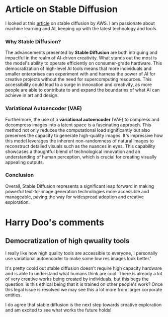 # Article on Stable Diffusion

I looked at this [article](https://aws.amazon.com/what-is/stable-diffusion/#:~:text=Stable%20Diffusion%20represents%20a%20notable,image%20editing%2C%20and%20video%20creation.) on stable diffusion by AWS. I am passionate about machine learning and AI, keeping up with the latest technology and tools.

### Why Stable Diffusion?

The advancements presented by **Stable Diffusion** are both intriguing and impactful in the realm of AI-driven creativity. What stands out the most is the model's ability to operate efficiently on consumer-grade hardware. This democratization of high-level AI tools means that more individuals and smaller enterprises can experiment with and harness the power of AI for creative projects without the need for supercomputing resources. This accessibility could lead to a surge in innovation and creativity, as more people are able to contribute to and expand the boundaries of what AI can achieve in art and design.

### Variational Autoencoder (VAE)

Furthermore, the use of a **variational autoencoder** (VAE) to compress and decompress images into a latent space is a fascinating approach. This method not only reduces the computational load significantly but also preserves the capacity to generate high-quality images. It's impressive how this model leverages the inherent non-randomness of natural images to reconstruct detailed visuals such as the nuances in eyes. This capability showcases a thoughtful blend of technological innovation and an understanding of human perception, which is crucial for creating visually appealing outputs.

### Conclusion

Overall, Stable Diffusion represents a significant leap forward in making powerful text-to-image generation technologies more accessible and manageable, paving the way for widespread adoption and creative exploration.

# Harry Doo's comments

## Democratization of high qwuality tools

I really like how high quality tools are accessible to everyone, I personally use variational autoencoder to make some low res images look better.'

It's pretty coold out stable diffusion doesn't require high capacity hardware and is able to understand what humans think are cool. There is already a lot of very creative works being created by individuals, but this begs the question: is this ethical being that it is trained on other people's work? Once this legal issue is resolved we may see this a lot more from larger corporate entities.

I do agree that stable diffusion is the next step towards creative exploration and am excited to see what works the future holds!
